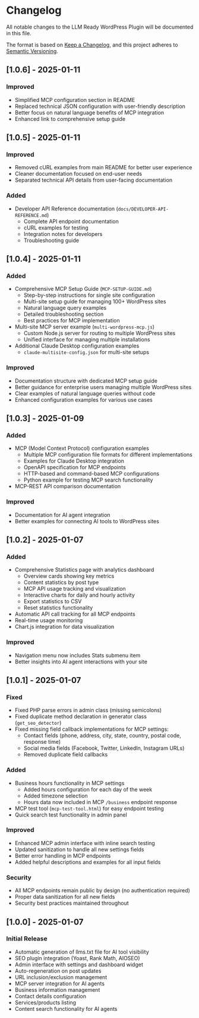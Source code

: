 # Changelog

All notable changes to the LLM Ready WordPress Plugin will be documented in this file.

The format is based on [Keep a Changelog](https://keepachangelog.com/en/1.0.0/),
and this project adheres to [Semantic Versioning](https://semver.org/spec/v2.0.0.html).

## [1.0.6] - 2025-01-11

### Improved
- Simplified MCP configuration section in README
- Replaced technical JSON configuration with user-friendly description
- Better focus on natural language benefits of MCP integration
- Enhanced link to comprehensive setup guide

## [1.0.5] - 2025-01-11

### Improved
- Removed cURL examples from main README for better user experience
- Cleaner documentation focused on end-user needs  
- Separated technical API details from user-facing documentation

### Added
- Developer API Reference documentation (`docs/DEVELOPER-API-REFERENCE.md`)
  - Complete API endpoint documentation
  - cURL examples for testing
  - Integration notes for developers
  - Troubleshooting guide

## [1.0.4] - 2025-01-11

### Added
- Comprehensive MCP Setup Guide (`MCP-SETUP-GUIDE.md`)
  - Step-by-step instructions for single site configuration
  - Multi-site setup guide for managing 100+ WordPress sites
  - Natural language query examples
  - Detailed troubleshooting section
  - Best practices for MCP implementation
- Multi-site MCP server example (`multi-wordpress-mcp.js`)
  - Custom Node.js server for routing to multiple WordPress sites
  - Unified interface for managing multiple installations
- Additional Claude Desktop configuration examples
  - `claude-multisite-config.json` for multi-site setups

### Improved
- Documentation structure with dedicated MCP setup guide
- Better guidance for enterprise users managing multiple WordPress sites
- Clear examples of natural language queries without code
- Enhanced configuration examples for various use cases

## [1.0.3] - 2025-01-09

### Added
- MCP (Model Context Protocol) configuration examples
  - Multiple MCP configuration file formats for different implementations
  - Examples for Claude Desktop integration
  - OpenAPI specification for MCP endpoints
  - HTTP-based and command-based MCP configurations
  - Python example for testing MCP search functionality
- MCP-REST API comparison documentation

### Improved
- Documentation for AI agent integration
- Better examples for connecting AI tools to WordPress sites

## [1.0.2] - 2025-01-07

### Added
- Comprehensive Statistics page with analytics dashboard
  - Overview cards showing key metrics
  - Content statistics by post type
  - MCP API usage tracking and visualization
  - Interactive charts for daily and hourly activity
  - Export statistics to CSV
  - Reset statistics functionality
- Automatic API call tracking for all MCP endpoints
- Real-time usage monitoring
- Chart.js integration for data visualization

### Improved
- Navigation menu now includes Stats submenu item
- Better insights into AI agent interactions with your site

## [1.0.1] - 2025-01-07

### Fixed
- Fixed PHP parse errors in admin class (missing semicolons)
- Fixed duplicate method declaration in generator class (`get_seo_detector`)
- Fixed missing field callback implementations for MCP settings:
  - Contact fields (phone, address, city, state, country, postal code, response time)
  - Social media fields (Facebook, Twitter, LinkedIn, Instagram URLs)
  - Removed duplicate field callbacks

### Added
- Business hours functionality in MCP settings
  - Added hours configuration for each day of the week
  - Added timezone selection
  - Hours data now included in MCP `/business` endpoint response
- MCP test tool (`mcp-test-tool.html`) for easy endpoint testing
- Quick search test functionality in admin panel

### Improved
- Enhanced MCP admin interface with inline search testing
- Updated sanitization to handle all new settings fields
- Better error handling in MCP endpoints
- Added helpful descriptions and examples for all input fields

### Security
- All MCP endpoints remain public by design (no authentication required)
- Proper data sanitization for all new fields
- Security best practices maintained throughout

## [1.0.0] - 2025-01-07

### Initial Release
- Automatic generation of llms.txt file for AI tool visibility
- SEO plugin integration (Yoast, Rank Math, AIOSEO)
- Admin interface with settings and dashboard widget
- Auto-regeneration on post updates
- URL inclusion/exclusion management
- MCP server integration for AI agents
- Business information management
- Contact details configuration
- Services/products listing
- Content search functionality for AI agents